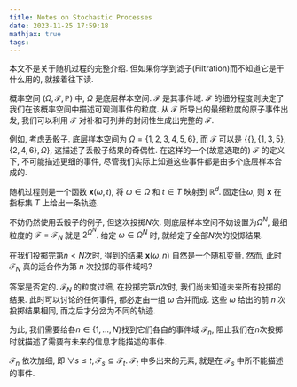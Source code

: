 ```yaml
---
title: Notes on Stochastic Processes
date: 2023-11-25 17:59:18
mathjax: true
tags:
---
```


本文不是关于随机过程的完整介绍. 但如果你学到滤子(Filtration)而不知道它是干什么用的, 就接着往下读.

<!-- more -->

概率空间 $(\Omega, \mathcal{F}, \mathbb{P})$ 中, $\Omega$ 是底层样本空间. $\mathcal{F}$ 是其事件域. $\mathcal{F}$ 的细分程度则决定了我们在该概率空间中描述可观测事件的粒度. 从 $\mathcal{F}$ 所导出的最细粒度的原子事件出发, 我们可以利用 $\mathcal{F}$ 对补和可列并的封闭性生成出完整的 $\mathcal{F}$.

例如, 考虑丢骰子. 底层样本空间为 $\Omega=\{1,2,3,4,5,6\}$, 而 $\mathcal{F}$ 可以是 $\{\{\}, \{1,3,5\}, \{2,4,6\},\Omega\}$, 这描述了丢骰子结果的奇偶性. 在这样的一个(故意选取的) $\mathcal{F}$ 的定义下, 不可能描述更细的事件, 尽管我们实际上知道这些事件都是由多个底层样本合成的.

随机过程则是一个函数 $\mathbf{x}(\omega, t)$, 将 $\omega \in \Omega$ 和 $t \in T$ 映射到 $\mathbb{R}^d$. 固定住$\omega$, 则 $\mathbf{x}$ 在指标集 $T$ 上给出一条轨迹.

不妨仍然使用丢骰子的例子, 但这次投掷$N$次. 则底层样本空间不妨设置为$\Omega^N$, 最细粒度的 $\mathcal{F}=\mathcal{F}_N$ 就是 $2^{\Omega^N}$. 给定 $\omega\in \Omega^N$ 时, 就给定了全部$N$次的投掷结果.

在我们投掷完第$n\lt N$次时, 得到的结果 $\mathbf{x}(\omega, n)$ 自然是一个随机变量. 然而, 此时 $\mathcal{F}_N$ 真的适合作为第 $n$ 次投掷的事件域吗?

答案是否定的. $\mathcal{F}_N$ 的粒度过细, 在投掷完第$n$次时, 我们尚未知道未来所有投掷的结果. 此时可以讨论的任何事件, 都必定由一组 $\omega$ 合并而成. 这些 $\omega$ 给出的前 $n$ 次投掷结果相同, 而之后才分岔为不同的轨迹.

为此, 我们需要给各$n\in \{1,\dots, N\}$找到它们各自的事件域 $\mathcal{F}_n$, 阻止我们在$n$次投掷时就描述了需要有未来的信息才能描述的事件.

$\mathcal{F}_n$ 依次加细, 即 $\forall s\leq t, \mathcal{F}_s \subseteq \mathcal{F}_t$. $\mathcal{F}_t$ 中多出来的元素, 就是在 $\mathcal{F}_s$ 中所不能描述的事件.
